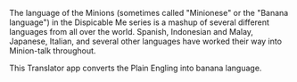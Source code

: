 The language of the Minions (sometimes called "Minionese" or the "Banana language") in the Dispicable Me series is a mashup of several different languages from all over the world. Spanish, Indonesian and Malay, Japanese, Italian, and several other languages have worked their way into Minion-talk throughout.

This Translator app converts the Plain Engling into banana language.

